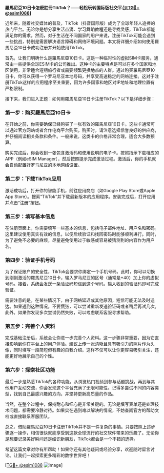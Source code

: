**羅馬尼亞10日卡怎麽註冊TikTok？——轻松玩转国际版社交平台[[TG💪+ @esim1088](https://t.me/s/esim1088)]**

近年来，随着社交媒体的普及，TikTok（抖音国际版）成为了全球年轻人追捧的热门平台。无论你是想分享生活点滴、学习舞蹈教程还是寻找灵感，TikTok都能满足你的需求。然而，对于生活在不同国家的用户来说，注册TikTok可能会遇到一些挑战，特别是需要解决语言障碍和网络环境问题。本文将详细介绍如何使用羅馬尼亞10日卡成功注册并开始使用TikTok。

首先，让我们明确什么是羅馬尼亞10日卡。这是一种临时性的虚拟SIM卡服务，通常由一些提供全球ESIM卡的公司推出。这种卡的主要特点是可以在多个国家和地区使用，非常适合短期旅行者或需要频繁更换地点的人群。通过购买羅馬尼亞10日卡，你可以获得一个罗马尼亚本地号码，并享受高速稳定的网络连接。这对于注册TikTok这样的应用程序至关重要，因为许多国家和地区对IP地址和地理位置有严格限制。

接下来，我们进入正题：如何用羅馬尼亞10日卡注册TikTok？以下是详细步骤：

### 第一步：购买羅馬尼亞10日卡

在开始之前，你需要确保已经购买了一张有效的羅馬尼亞10日卡。这些卡通常可以通过官方网站或者合作电商平台购买。购买时，请注意选择信誉良好的供应商，并仔细阅读相关条款和条件。一般来说，这类卡的价格非常合理，适合大多数预算。

购买完成后，你会收到一张包含激活码和使用说明的电子卡。按照指示下载相应的APP（例如eSIM Manager），然后按照提示完成激活过程。激活后，你的手机就会自动配置好罗马尼亚的本地网络设置。

### 第二步：下载TikTok应用

激活成功后，打开你的智能手机，前往应用商店（如Google Play Store或Apple App Store）。搜索“TikTok”并下载最新版本的应用程序。安装完成后，打开应用并点击“注册”按钮。

### 第三步：填写基本信息

在注册页面上，你需要填写一些基本的信息，包括电子邮件地址、用户名和密码。这里建议使用真实有效的信息，以便后续验证和找回密码时能够顺利进行。同时，为了避免不必要的麻烦，尽量避免使用过于敏感或容易被猜测到的内容作为用户名。

### 第四步：验证手机号码

为了保证账户的安全性，TikTok会要求你绑定一个手机号码。此时，你可以切换到刚刚激活的羅馬尼亞10日卡，输入罗马尼亚的区号（通常是+40）加上你的虚拟号码。接着，系统会发送一条验证码短信到这个号码。输入收到的验证码即可完成验证。

需要注意的是，在某些情况下，由于网络延迟或其他原因，短信可能无法及时送达。如果遇到这种情况，不要慌张，可以尝试重新发送验证码或者稍后再试几次。此外，如果你发现多次尝试仍然失败，可以考虑联系客服寻求帮助。

### 第五步：完善个人资料

完成基础注册后，系统会让你进一步完善个人资料。这一步骤非常重要，因为它直接影响到你在平台上的用户体验。建议上传一张清晰且具有吸引力的照片作为头像，同时填写一段简短但有趣的自我介绍。这样不仅可以让你更容易吸引关注，还能更好地展示自己的个性。

### 第六步：探索社区功能

最后一步是熟悉TikTok的各种功能。从浏览热门视频到参与话题挑战，再到与其他用户互动交流，你会发现这个平台充满了无限可能性。记得多尝试不同的内容类型，找到自己最感兴趣的方向，并坚持更新高质量的作品。

当然，在整个过程中，保持耐心和细心是非常关键的。无论是填写表单还是处理技术问题，都需要冷静对待。如果实在遇到难以解决的情况，不妨查阅官方的帮助文档或直接联系客服团队。

总之，借助羅馬尼亞10日卡注册TikTok并不是一件复杂的事情。只要按照上述步骤逐一操作，相信很快就能享受到这款全球流行的社交软件带来的乐趣了。无论你是想要记录美好瞬间还是结识新朋友，TikTok都会是一个不错的选择。

希望这篇文章对你有所帮助！如果你还有其他疑问或经验分享，欢迎随时留言讨论。让我们一起探索更多精彩的数字世界吧！

[[TG💪+ @esim1088](https://t.me/s/esim1088) ![Image](https://i.postimg.cc/4NQfJmqS/Snipaste-2025-05-13-00-14-12.png)]